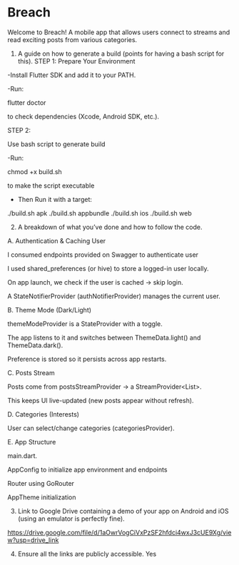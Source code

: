 # Breach
Welcome to Breach!
A mobile app that allows users connect to streams and read exciting posts from various categories.


1. A guide on how to generate a build (points for having a bash script for this).
STEP 1: 
Prepare Your Environment

-Install Flutter SDK and add it to your PATH.

-Run:

flutter doctor

to check dependencies (Xcode, Android SDK, etc.).

STEP 2:

Use bash script to generate build

-Run:

chmod +x build.sh

to make the script executable

- Then Run it with a target:

./build.sh apk
./build.sh appbundle
./build.sh ios
./build.sh web


2. A breakdown of what you’ve done and how to follow the code.

A. Authentication & Caching User

I consumed endpoints provided on Swagger to authenticate user

I used shared_preferences (or hive) to store a logged-in user locally.

On app launch, we check if the user is cached → skip login.

A StateNotifierProvider (authNotifierProvider) manages the current user.

B. Theme Mode (Dark/Light)

themeModeProvider is a StateProvider<ThemeMode> with a toggle.

The app listens to it and switches between ThemeData.light() and ThemeData.dark().

Preference is stored so it persists across app restarts.

C. Posts Stream

Posts come from postsStreamProvider → a StreamProvider<List<Post>>.

This keeps UI live-updated (new posts appear without refresh).

D. Categories (Interests)

User can select/change categories (categoriesProvider).


E. App Structure

main.dart.

AppConfig to initialize app environment and endpoints

Router using GoRouter

AppTheme initialization





3. Link to Google Drive containing a demo of your app on Android and iOS (using
an emulator is perfectly fine).

https://drive.google.com/file/d/1aOwrVogCiVxPzSF2hfdci4wxJ3cUE9Xg/view?usp=drive_link



4. Ensure all the links are publicly accessible.
Yes



